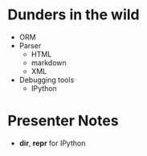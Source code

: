 # Dunders in the wild

- ORM
- Parser
    - HTML
    - markdown
    - XML
- Debugging tools
    - IPython

# Presenter Notes

- __dir__, __repr__ for IPython
